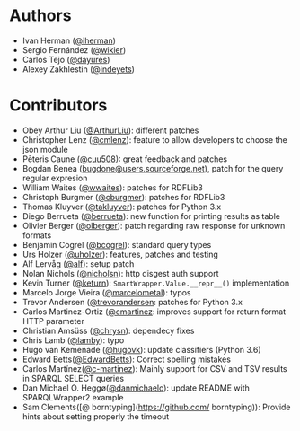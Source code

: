 # Authors

* Ivan Herman ([@iherman](http://github.com/iherman))  
* Sergio Fernández ([@wikier](http://github.com/wikier))
* Carlos Tejo ([@dayures](http://github.com/dayures))
* Alexey Zakhlestin ([@indeyets](http://github.com/indeyets))

# Contributors

* Obey Arthur Liu ([@ArthurLiu](http://github.com/ArthurLiu)): different patches
* Christopher Lenz ([@cmlenz](http://github.com/cmlenz)): feature to allow developers to choose the json module
* Pēteris Caune ([@cuu508](http://github.com/cuu508)): great feedback and patches
* Bogdan Benea ([bugdone@users.sourceforge.net](mailto:bugdone@users.sourceforge.net)), patch for the query regular expresion
* William Waites ([@wwaites](http://github.com/wwaites)): patches for RDFLib3 
* Christoph Burgmer ([@cburgmer](http://github.com/cburgmer)): patches for RDFLib3
* Thomas Kluyver ([@takluyver](http://github.com/takluyver)): patches for Python 3.x
* Diego Berrueta ([@berrueta](http://github.com/berrueta)): new function for printing results as table
* Olivier Berger ([@olberger](http://github.com/olberger)): patch regarding raw response for unknown formats
* Benjamin Cogrel ([@bcogrel](http://github.com/bcogrel)): standard query types
* Urs Holzer ([@uholzer](http://github.com/uholzer)): features, patches and testing
* Alf Lervåg ([@alf](http://github.com/alf)): setup patch
* Nolan Nichols ([@nicholsn](http://github.com/nicholsn)): http disgest auth support
* Kevin Turner ([@keturn](https://github.com/keturn)): `SmartWrapper.Value.__repr__()` implementation 
* Marcelo Jorge Vieira ([@marcelometal](https://github.com/marcelometal)): typos
* Trevor Andersen ([@trevorandersen](https://github.com/trevorandersen): patches for Python 3.x
* Carlos Martinez-Ortiz ([@cmartinez](https://github.com/cmartinez): improves support for return format HTTP parameter
* Christian Amsüss ([@chrysn](https://github.com/chrysn)): dependecy fixes
* Chris Lamb ([@lamby](https://github.com/lamby)): typo
* Hugo van Kemenade ([@hugovk](https://github.com/hugovk)): update classifiers (Python 3.6)
* Edward Betts([@EdwardBetts](https://github.com/EdwardBetts)): Correct spelling mistakes
* Carlos Martínez([@c-martinez](https://github.com/c-martinez)): Mainly support for CSV and TSV results in SPARQL SELECT queries
* Dan Michael O. Heggø([@danmichaelo](https://github.com/danmichaelo)): update README with SPARQLWrapper2 example
* Sam Clements([@ borntyping](https://github.com/ borntyping)): Provide hints about setting properly the timeout

